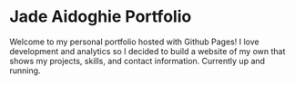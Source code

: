 # Jade Aidoghie Portfolio
Welcome to my personal portfolio hosted with Github Pages! I love development and analytics so I decided to build a website of my own that shows my projects, skills, and contact information. Currently up and running.
